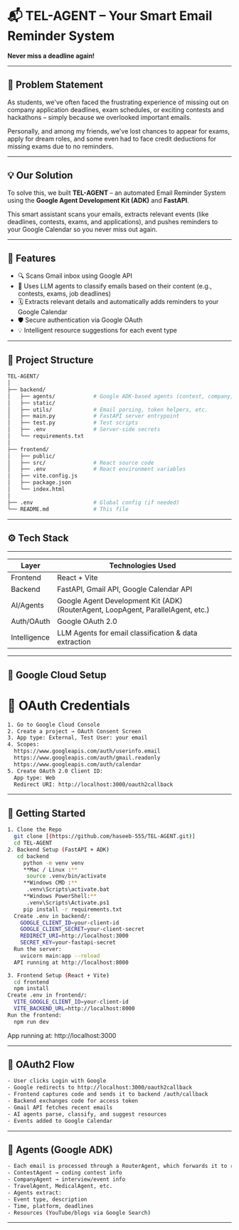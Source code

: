 # 📬 TEL-AGENT – Your Smart Email Reminder System
**Never miss a deadline again!**

---

## 🚩 Problem Statement

As students, we've often faced the frustrating experience of missing out on company application deadlines, exam schedules, or exciting contests and hackathons – simply because we overlooked important emails.

Personally, and among my friends, we've lost chances to appear for exams, apply for dream roles, and some even had to face credit deductions for missing exams due to no reminders.

---

## 💡 Our Solution

To solve this, we built **TEL-AGENT** – an automated Email Reminder System using the **Google Agent Development Kit (ADK)** and **FastAPI**.

This smart assistant scans your emails, extracts relevant events (like deadlines, contests, exams, and applications), and pushes reminders to your Google Calendar so you never miss out again.

---

## 🧠 Features

- 🔍 Scans Gmail inbox using Google API
- 🧠 Uses LLM agents to classify emails based on their content (e.g., contests, exams, job deadlines)
- 🗓️ Extracts relevant details and automatically adds reminders to your Google Calendar
- 🛡️ Secure authentication via Google OAuth
- 💡 Intelligent resource suggestions for each event type

---

## 📁 Project Structure

```bash
TEL-AGENT/
│
├── backend/
│   ├── agents/            # Google ADK-based agents (contest, company, etc.)
│   ├── static/
│   ├── utils/             # Email parsing, token helpers, etc.
│   ├── main.py            # FastAPI server entrypoint
│   ├── test.py            # Test scripts
│   ├── .env               # Server-side secrets
│   └── requirements.txt
│
├── frontend/
│   ├── public/
│   ├── src/               # React source code
│   ├── .env               # React environment variables
│   ├── vite.config.js
│   ├── package.json
│   └── index.html
│
├── .env                   # Global config (if needed)
└── README.md              # This file
```
---

## ⚙️ Tech Stack
----------------------------------------------------------------------------------------------------
| Layer        | Technologies Used                                                                 |
|--------------|-----------------------------------------------------------------------------------|
| Frontend     | React + Vite                                                                      |
| Backend      | FastAPI, Gmail API, Google Calendar API                                           |
| AI/Agents    | Google Agent Development Kit (ADK) (RouterAgent, LoopAgent, ParallelAgent, etc.)  |
| Auth/OAuth   | Google OAuth 2.0                                                                  |
| Intelligence | LLM Agents for email classification & data extraction                             |
----------------------------------------------------------------------------------------------------

## 🔑 Google Cloud Setup
# 🔧 OAuth Credentials
```bash
1. Go to Google Cloud Console
2. Create a project → OAuth Consent Screen
3. App type: External, Test User: your email
4. Scopes:
  https://www.googleapis.com/auth/userinfo.email
  https://www.googleapis.com/auth/gmail.readonly
  https://www.googleapis.com/auth/calendar
5. Create OAuth 2.0 Client ID:
  App type: Web
  Redirect URI: http://localhost:3000/oauth2callback
```
---

## 🚀 Getting Started
```bash
1. Clone the Repo
  git clone [(https://github.com/haseeb-555/TEL-AGENT.git)]
  cd TEL-AGENT
2. Backend Setup (FastAPI + ADK)
   cd backend
     python -m venv venv
     **Mac / Linux :**
      source .venv/bin/activate
     **Windows CMD :**
      .venv\Scripts\activate.bat
     **Windows PowerShell:**
      .venv\Scripts\Activate.ps1
     pip install -r requirements.txt
  Create .env in backend/:
    GOOGLE_CLIENT_ID=your-client-id
    GOOGLE_CLIENT_SECRET=your-client-secret
    REDIRECT_URI=http://localhost:3000
    SECRET_KEY=your-fastapi-secret
  Run the server:
    uvicorn main:app --reload
  API running at http://localhost:8000

3. Frontend Setup (React + Vite)
  cd frontend
  npm install
Create .env in frontend/:
  VITE_GOOGLE_CLIENT_ID=your-client-id
  VITE_BACKEND_URL=http://localhost:8000
Run the frontend:
  npm run dev
```
App running at: http://localhost:3000

---

## 🔄 OAuth2 Flow
```bash
- User clicks Login with Google
- Google redirects to http://localhost:3000/oauth2callback
- Frontend captures code and sends it to backend /auth/callback
- Backend exchanges code for access token
- Gmail API fetches recent emails
- AI agents parse, classify, and suggest resources
- Events added to Google Calendar
```

---

## 🤖 Agents (Google ADK)
```bash
- Each email is processed through a RouterAgent, which forwards it to relevant sub-agents like:
- ContestAgent → coding contest info
- CompanyAgent → interview/event info
- TravelAgent, MedicalAgent, etc.
- Agents extract:
- Event type, description
- Time, platform, deadlines
- Resources (YouTube/blogs via Google Search)
```

---
